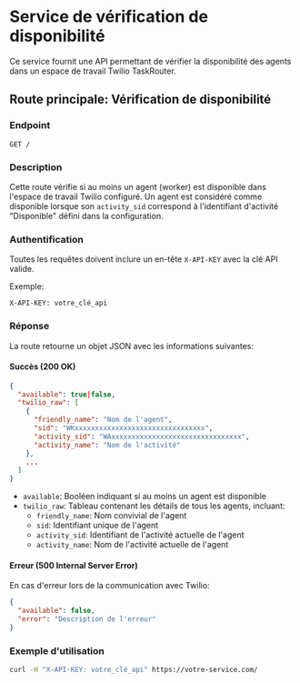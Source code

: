 # Service de vérification de disponibilité

Ce service fournit une API permettant de vérifier la disponibilité des agents dans un espace de travail Twilio TaskRouter.

## Route principale: Vérification de disponibilité

### Endpoint

```
GET /
```

### Description

Cette route vérifie si au moins un agent (worker) est disponible dans l'espace de travail Twilio configuré. Un agent est considéré comme disponible lorsque son `activity_sid` correspond à l'identifiant d'activité "Disponible" défini dans la configuration.

### Authentification

Toutes les requêtes doivent inclure un en-tête `X-API-KEY` avec la clé API valide.

Exemple:
```
X-API-KEY: votre_clé_api
```

### Réponse

La route retourne un objet JSON avec les informations suivantes:

#### Succès (200 OK)

```json
{
  "available": true|false,
  "twilio_raw": [
    {
      "friendly_name": "Nom de l'agent",
      "sid": "WKxxxxxxxxxxxxxxxxxxxxxxxxxxxxxxxx",
      "activity_sid": "WAxxxxxxxxxxxxxxxxxxxxxxxxxxxxxxxx",
      "activity_name": "Nom de l'activité"
    },
    ...
  ]
}
```

- `available`: Booléen indiquant si au moins un agent est disponible
- `twilio_raw`: Tableau contenant les détails de tous les agents, incluant:
  - `friendly_name`: Nom convivial de l'agent
  - `sid`: Identifiant unique de l'agent
  - `activity_sid`: Identifiant de l'activité actuelle de l'agent
  - `activity_name`: Nom de l'activité actuelle de l'agent

#### Erreur (500 Internal Server Error)

En cas d'erreur lors de la communication avec Twilio:

```json
{
  "available": false,
  "error": "Description de l'erreur"
}
```

### Exemple d'utilisation

```bash
curl -H "X-API-KEY: votre_clé_api" https://votre-service.com/